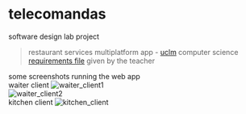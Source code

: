 # telecomandas
software design lab project
> restaurant services multiplatform app - [uclm](https://www.uclm.es/) computer science  
[requirements file](enunciado.pdf) given by the teacher  
  
some screenshots running the web app  
waiter client
![waiter_client1](screenshots/client1.png)  
![waiter_client2](screenshots/client2.png)  
kitchen client
![kitchen_client](screenshots/client3.png)
